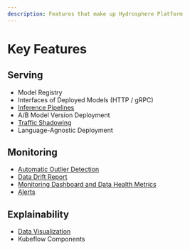 ```yaml
---
description: Features that make up Hydrosphere Platform
---
```


# Key Features

## Serving

* Model Registry
* Interfaces of Deployed Models \(HTTP / gRPC\)
* [Inference Pipelines](inference-pipelines.md)
* A/B Model Version Deployment
* [Traffic Shadowing](traffic-shadowing.md)
* Language-Agnostic Deployment

## Monitoring

* [Automatic Outlier Detection](automatic-outlier-detection.md)
* [Data Drift Report](data-drift-report.md)
* [Monitoring Dashboard and Data Health Metrics](monitoring-dashboard.md)
* [Alerts](alerts.md)

## Explainability

* [Data Visualization ](data-vizualization.md)
* Kubeflow Components



